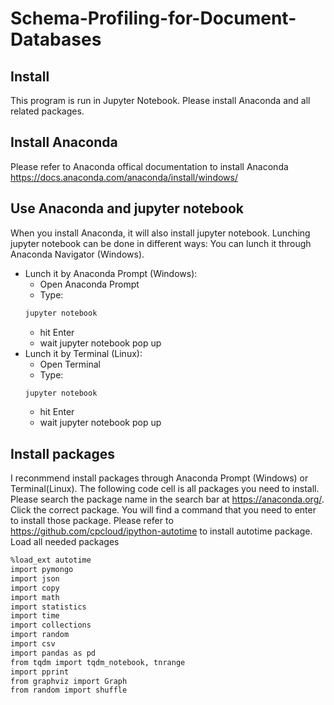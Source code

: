 # Schema-Profiling-for-Document-Databases

## Install
This program is run in Jupyter Notebook. Please install Anaconda and all related packages. 

## Install Anaconda
Please refer to Anaconda offical documentation to install Anaconda https://docs.anaconda.com/anaconda/install/windows/

## Use Anaconda and jupyter notebook

When you install Anaconda, it will also install jupyter notebook. Lunching jupyter notebook can be done in different ways:
You can lunch it through Anaconda Navigator (Windows).
* Lunch it by Anaconda Prompt (Windows):
  * Open Anaconda Prompt
  * Type: 
  ```sh
  jupyter notebook
  ```
  * hit Enter
  * wait jupyter notebook pop up
* Lunch it by Terminal (Linux):
  * Open Terminal
  * Type: 
  ```sh
  jupyter notebook
  ```
  * hit Enter
  * wait jupyter notebook pop up

## Install packages

I reconmmend install packages through Anaconda Prompt (Windows) or Terminal(Linux). The following code cell is all packages you need to install. Please search the package name in the search bar at https://anaconda.org/. Click the correct package. You will find a command that you need to enter to install those package. Please refer to https://github.com/cpcloud/ipython-autotime to install autotime package.
Load all needed packages

```sh
%load_ext autotime
import pymongo
import json
import copy
import math
import statistics
import time
import collections
import random 
import csv
import pandas as pd
from tqdm import tqdm_notebook, tnrange
import pprint
from graphviz import Graph
from random import shuffle
```
